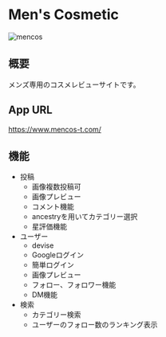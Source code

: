 # Men's Cosmetic
![mencos](https://user-images.githubusercontent.com/61145524/84587447-656aa900-ae5a-11ea-861b-5668e9297d0d.jpg)
## 概要
メンズ専用のコスメレビューサイトです。
## App URL
https://www.mencos-t.com/
## 機能
- 投稿
  - 画像複数投稿可
  - 画像プレビュー
  - コメント機能
  - ancestryを用いてカテゴリー選択
  - 星評価機能
- ユーザー
  - devise
  - Googleログイン
  - 簡単ログイン
  - 画像プレビュー
  - フォロー、フォロワー機能
  - DM機能
- 検索
  - カテゴリー検索
  - ユーザーのフォロー数のランキング表示
